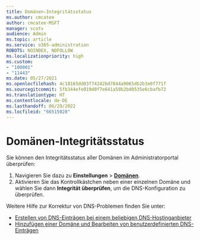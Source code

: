 ```yaml
---
title: Domänen-Integritätsstatus
ms.author: cmcatee
author: cmcatee-MSFT
manager: scotv
audience: Admin
ms.topic: article
ms.service: o365-administration
ROBOTS: NOINDEX, NOFOLLOW
ms.localizationpriority: high
ms.custom:
- "100001"
- "11443"
ms.date: 05/27/2021
ms.openlocfilehash: 4c18165dd03f74242bd7844a9065db2b3e0f771f
ms.sourcegitcommit: 5fb344efe019d0f7e641a59b2bd0535e6cbafb72
ms.translationtype: HT
ms.contentlocale: de-DE
ms.lasthandoff: 06/29/2022
ms.locfileid: "66515028"
---
```

# <a name="domain-health-status"></a>Domänen-Integritätsstatus

Sie können den Integritätsstatus aller Domänen im Administratorportal überprüfen:

1. Navigieren Sie dazu zu **Einstellungen** > [**Domänen**](https://portal.microsoft.com/Adminportal/Home?ref=/Domains).
1. Aktivieren Sie das Kontrollkästchen neben einer einzelnen Domäne und wählen Sie dann **Integrität überprüfen**, um die DNS-Konfiguration zu überprüfen.

Weitere Hilfe zur Korrektur von DNS-Problemen finden Sie unter:

- [Erstellen von DNS-Einträgen bei einem beliebigen DNS-Hostinganbieter](https://docs.microsoft.com/microsoft-365/admin/get-help-with-domains/create-dns-records-at-any-dns-hosting-provider)
- [Hinzufügen einer Domäne und Bearbeiten von benutzerdefinierten DNS-Einträgen](https://docs.microsoft.com/microsoft-365/admin/setup/add-domain)
